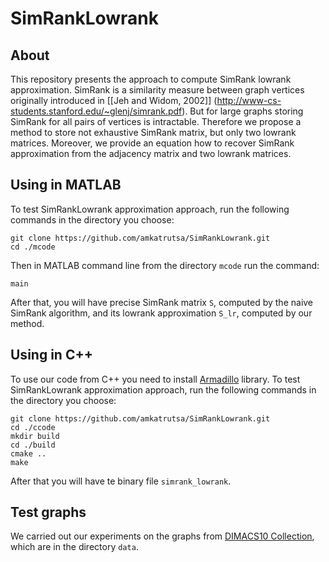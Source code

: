 # SimRankLowrank

## About

This repository presents the approach to compute SimRank lowrank approximation. SimRank is a similarity measure between graph vertices originally introduced in [[Jeh and Widom, 2002]] (http://www-cs-students.stanford.edu/~glenj/simrank.pdf). But for large graphs storing SimRank for all pairs of vertices is intractable. Therefore we propose a method to store not exhaustive SimRank matrix, but only two lowrank matrices. Moreover, we provide an equation how to recover SimRank approximation from the adjacency matrix and two lowrank matrices.   

## Using in MATLAB

To test SimRankLowrank approximation approach, run the following commands in the directory you choose:
```
git clone https://github.com/amkatrutsa/SimRankLowrank.git
cd ./mcode
```
Then in MATLAB command line from the directory `mcode` run the command:
```
main
```

After that, you will have precise SimRank matrix `S`, computed by the naive SimRank algorithm, and its lowrank approximation `S_lr`, computed by our method.

## Using in C++

To use our code from C++ you need to install [Armadillo](http://arma.sourceforge.net/) library.
To test SimRankLowrank approximation approach,  run the following commands in the directory you choose:
```
git clone https://github.com/amkatrutsa/SimRankLowrank.git
cd ./ccode
mkdir build
cd ./build
cmake ..
make
```
After that you will have te binary file ``simrank_lowrank``.

## Test graphs

We carried out our experiments on the graphs from [DIMACS10 Collection](http://www.cise.ufl.edu/research/sparse/matrices/DIMACS10/index.html), which are in the directory `data`.
